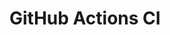 # GitHub Actions CI





































































































































































































































































































































































































































































































































































































































































































































































































































































































































































































































































































































































































































































































































































































































































































































































































































































































































































































































































































































































































































































































































































































































































































































































































































































































































































































































































































